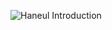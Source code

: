 ![Haneul Introduction](https://media.discordapp.net/attachments/843825597279895644/1022023362127601696/haneul_intro.png)
